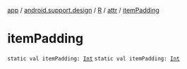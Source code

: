 [app](../../../index.md) / [android.support.design](../../index.md) / [R](../index.md) / [attr](index.md) / [itemPadding](./item-padding.md)

# itemPadding

`static val itemPadding: `[`Int`](https://kotlinlang.org/api/latest/jvm/stdlib/kotlin/-int/index.html)
`static val itemPadding: `[`Int`](https://kotlinlang.org/api/latest/jvm/stdlib/kotlin/-int/index.html)